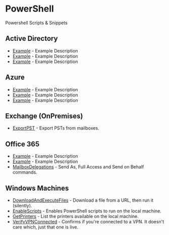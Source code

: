 # PowerShell
Powershell Scripts &amp; Snippets

## Active Directory
- [Example](https://github.com/thatCraigW/PowerShell/blob/master/.ps1) - Example Description
- [Example](https://github.com/thatCraigW/PowerShell/blob/master/.ps1) - Example Description
- [Example](https://github.com/thatCraigW/PowerShell/blob/master/.ps1) - Example Description

## Azure
- [Example](https://github.com/thatCraigW/PowerShell/blob/master/.ps1) - Example Description
- [Example](https://github.com/thatCraigW/PowerShell/blob/master/.ps1) - Example Description
- [Example](https://github.com/thatCraigW/PowerShell/blob/master/.ps1) - Example Description

## Exchange (OnPremises)
- [ExportPST](https://github.com/thatCraigW/PowerShell/blob/master/ExportPST.ps1) - Export PSTs from mailboxes.

## Office 365
- [Example](https://github.com/thatCraigW/PowerShell/blob/master/.ps1) - Example Description
- [Example](https://github.com/thatCraigW/PowerShell/blob/master/.ps1) - Example Description
- [MailboxDelegations](https://github.com/thatCraigW/PowerShell/blob/master/MailboxDelegations.ps1) - Send As, Full Access and Send on Behalf commands.

## Windows Machines

- [DownloadAndExecuteFiles](https://github.com/thatCraigW/PowerShell/blob/master/DownloadAndExecuteFiles.ps1) - Download a file from a URL, then run it (silently).
- [EnableScripts](https://github.com/thatCraigW/PowerShell/blob/master/EnableScripts.ps1) - Enables PowerShell scripts to run on the local machine.
- [GetPrinters](https://github.com/thatCraigW/PowerShell/blob/master/GetPrinters.ps1) - List the printers available on the local machine.
- [VerifyVPNConnected](https://github.com/thatCraigW/PowerShell/blob/master/VerifyVPNConnected.ps1) - Confirms if you're connected to a VPN. It doesn't care which, just that one is live.
